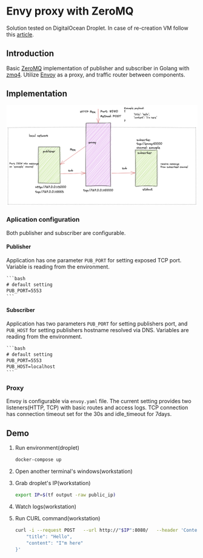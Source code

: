 # Envy proxy with ZeroMQ

Solution tested on DigitalOcean Droplet. In case of re-creation VM follow this [article](https://blog.3sky.dev/article/cloud-init-intro/).

## Introduction

Basic [ZeroMQ](https://zeromq.org/) implementation of publisher and subscriber in Golang with [zmq4](github.com/pebbe/zmq4).
Utilize [Envoy](https://www.envoyproxy.io) as a proxy, and traffic router between components. 

## Implementation

![arch](./arch.png)

### Aplication configuration

Both publisher and subscriber are configurable. 

#### Publisher

Application has one parameter `PUB_PORT` for setting exposed TCP port. Variable is reading from the environment. 

    ```bash
    # default setting
    PUB_PORT=5553
    ```
    
#### Subscriber

Application has two parameters `PUB_PORT` for setting publishers port, and `PUB_HOST` for setting publishers hostname resolved via DNS. Variables are reading from the environment. 

    ```bash
    # default setting
    PUB_PORT=5553
    PUB_HOST=localhost
    ```
    
### Proxy

Envoy is configurable via `envoy.yaml` file. The current setting provides two listeners(HTTP, TCP) with basic routes and access logs. TCP connection has connection timeout set for the 30s and idle_timeout for 7days.

## Demo

1. Run environment(droplet)

    ```bash
    docker-compose up
    ```
1. Open another terminal's windows(workstation)

1. Grab droplet's IP(workstation)
   
   ```bash
   export IP=$(tf output -raw public_ip)
   ```

1. Watch logs(workstation)

1. Run CURL command(workstation)

    ```bash
    curl -i --request POST   --url http://"$IP":8080/   --header 'Content-Type: application/json'   --data '{
        "title": "Hello",
        "content": "I"m here"
    }' 
    ```
